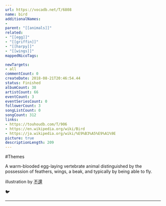```yaml
---
url: https://vocadb.net/T/6808
name: bird
additionalNames: 
- 
parent: "[[animals]]"
related:
- "[[egg]]"
- "[[griffin]]"
- "[[harpy]]"
- "[[wings]]"
mappedNicoTags:

newTargets:
- all
commentCount: 0
createDate: 2018-08-21T20:46:54.44
status: Finished
albumCount: 38
artistCount: 66
eventCount: 3
eventSeriesCount: 0
followerCount: 3
songListCount: 0
songCount: 312
links: 
- https://touhoudb.com/T/906
- https://en.wikipedia.org/wiki/Bird
- https://ja.wikipedia.org/wiki/%E9%B3%A5%E9%A1%9E
picture: true
descriptionLength: 209
---
```


#Themes

A warm-blooded egg-laying vertebrate animal distinguished by the possession of feathers, wings, a beak, and typically by being able to fly.

illustration by [不還](https://www.pixiv.net/member.php?id=1025530)

🐦

---


